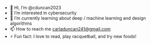 - 👋 Hi, I’m @cduncan2023
- 👀 I’m interested in cybersecurity
- 🌱 I’m currently learning about deep / machine learning and design algorithms 
- 📫 How to reach me carladuncan241@gmail.com
- ⚡ Fun fact: I love to read, play racquetball, and try new foods!

<!---
cduncan2023/cduncan2023 is a ✨ special ✨ repository because its `README.md` (this file) appears on your GitHub profile.
You can click the Preview link to take a look at your changes.
--->
